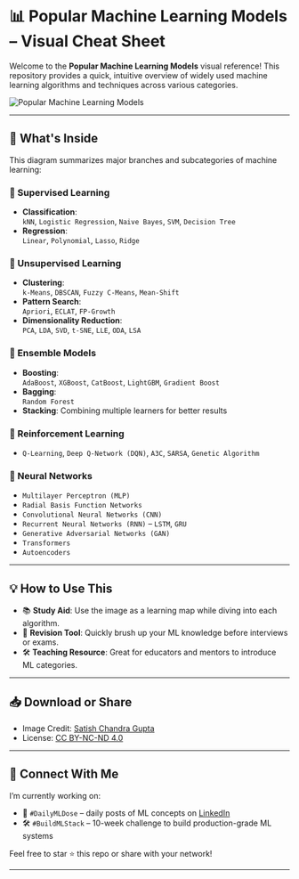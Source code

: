 # 📊 Popular Machine Learning Models – Visual Cheat Sheet

Welcome to the **Popular Machine Learning Models** visual reference! This repository provides a quick, intuitive overview of widely used machine learning algorithms and techniques across various categories.

![Popular Machine Learning Models](./day01-ml-models-overview/GteuJ41b0AAS5jp.png)

---

## 📌 What's Inside

This diagram summarizes major branches and subcategories of machine learning:

### 🔷 Supervised Learning
- **Classification**:  
  `kNN`, `Logistic Regression`, `Naive Bayes`, `SVM`, `Decision Tree`
- **Regression**:  
  `Linear`, `Polynomial`, `Lasso`, `Ridge`

### 🔷 Unsupervised Learning
- **Clustering**:  
  `k-Means`, `DBSCAN`, `Fuzzy C-Means`, `Mean-Shift`
- **Pattern Search**:  
  `Apriori`, `ECLAT`, `FP-Growth`
- **Dimensionality Reduction**:  
  `PCA`, `LDA`, `SVD`, `t-SNE`, `LLE`, `ODA`, `LSA`

### 🔷 Ensemble Models
- **Boosting**:  
  `AdaBoost`, `XGBoost`, `CatBoost`, `LightGBM`, `Gradient Boost`
- **Bagging**:  
  `Random Forest`
- **Stacking**: Combining multiple learners for better results

### 🔷 Reinforcement Learning
- `Q-Learning`, `Deep Q-Network (DQN)`, `A3C`, `SARSA`, `Genetic Algorithm`

### 🔷 Neural Networks
- `Multilayer Perceptron (MLP)`
- `Radial Basis Function Networks`
- `Convolutional Neural Networks (CNN)`
- `Recurrent Neural Networks (RNN)` – `LSTM`, `GRU`
- `Generative Adversarial Networks (GAN)`
- `Transformers`
- `Autoencoders`

---

## 💡 How to Use This

- 📚 **Study Aid**: Use the image as a learning map while diving into each algorithm.
- 🧠 **Revision Tool**: Quickly brush up your ML knowledge before interviews or exams.
- 🛠️ **Teaching Resource**: Great for educators and mentors to introduce ML categories.

---

## 📥 Download or Share

- Image Credit: [Satish Chandra Gupta](https://scgupta.me)
- License: [CC BY-NC-ND 4.0](https://creativecommons.org/licenses/by-nc-nd/4.0/)

---

## 🚀 Connect With Me

I’m currently working on:
- 🎯 `#DailyMLDose` – daily posts of ML concepts on [LinkedIn](https://linkedin.com/)
- 🛠️ `#BuildMLStack` – 10-week challenge to build production-grade ML systems

Feel free to star ⭐ this repo or share with your network!

---

